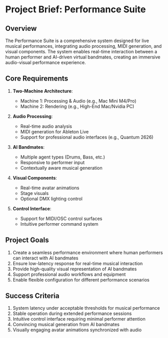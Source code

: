 # Project Brief: Performance Suite

## Overview
The Performance Suite is a comprehensive system designed for live musical performances, integrating audio processing, MIDI generation, and visual components. The system enables real-time interaction between a human performer and AI-driven virtual bandmates, creating an immersive audio-visual performance experience.

## Core Requirements

1. **Two-Machine Architecture**:
   - Machine 1: Processing & Audio (e.g., Mac Mini M4/Pro)
   - Machine 2: Rendering (e.g., High-End Mac/Nvidia PC)

2. **Audio Processing**:
   - Real-time audio analysis
   - MIDI generation for Ableton Live
   - Support for professional audio interfaces (e.g., Quantum 2626)

3. **AI Bandmates**:
   - Multiple agent types (Drums, Bass, etc.)
   - Responsive to performer input
   - Contextually aware musical generation

4. **Visual Components**:
   - Real-time avatar animations
   - Stage visuals
   - Optional DMX lighting control

5. **Control Interface**:
   - Support for MIDI/OSC control surfaces
   - Intuitive performer command system

## Project Goals

1. Create a seamless performance environment where human performers can interact with AI bandmates
2. Ensure low-latency response for real-time musical interaction
3. Provide high-quality visual representation of AI bandmates
4. Support professional audio workflows and equipment
5. Enable flexible configuration for different performance scenarios

## Success Criteria

1. System latency under acceptable thresholds for musical performance
2. Stable operation during extended performance sessions
3. Intuitive control interface requiring minimal performer attention
4. Convincing musical generation from AI bandmates
5. Visually engaging avatar animations synchronized with audio
